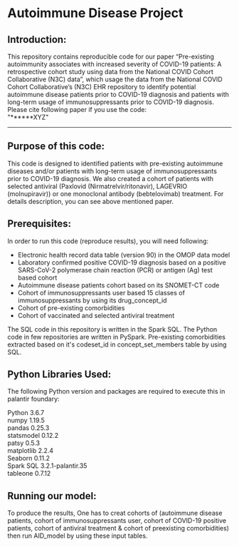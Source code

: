 # Autoimmune Disease Project
## Introduction:
This repository contains reproducible code for our paper “Pre-existing autoimmunity associates with increased severity of COVID-19 patients: A retrospective cohort   study using data from the National COVID Cohort Collaborative (N3C) data”, which usage the data from the National COVID Cohort Collaborative’s (N3C) EHR repository to identify potential autoimmune disease patients prior to COVID-19 diagnosis and patients with long-term usage of immunosuppressants prior to COVID-19 diagnosis. Please cite following paper if you use the code:\
"******XYZ"
***
## Purpose of this code: 
This code is designed to identified patients with pre-existing autoimmune diseases and/or patients with long-term usage of immunosuppressants prior to COVID-19 diagnosis. We also created a cohort of patients with selected antiviral (Paxlovid (Nirmatrelvir/ritonavir), LAGEVRIO (molnupiravir)) or one monoclonal antibody (bebtelovimab) treatment. For details description, you can see above mentioned paper. 

## Prerequisites:
In order to run this code (reproduce results), you will need following:
  * Electronic health record  data table (version 90) in the OMOP data model
  * Laboratory confirmed positive COVID-19 diagnosis based on a positive SARS-CoV-2 polymerase chain reaction (PCR) or antigen (Ag) test based cohort
  * Autoimmune disease patients cohort based on its SNOMET-CT code
  * Cohort of immunosuppressants user based 15 classes of immunosuppressants by using its drug_concept_id
  * Cohort of pre-existing comorbidities
  * Cohort of vaccinated and selected antiviral treatment
  
The SQL code in this repository is written in the Spark SQL. The Python code in few repositories are written in PySpark. Pre-existing comorbidities extracted based on it's codeset_id in concept_set_members table by using SQL.


## Python Libraries Used:
The following Python version and packages are required to execute this in palantir foundary:

Python 3.6.7\
numpy   1.19.5\
pandas  0.25.3\
statsmodel 0.12.2\
patsy  0.5.3\
matplotlib 2.2.4\
Seaborn 0.11.2\
Spark SQL 3.2.1-palantir.35\
tableone 0.7.12


## Running our model:

To produce the results, One has to creat cohorts of (autoimmune disease patients, cohort of immunosuppressants user, cohort of COVID-19 positive patients, cohort of antiviral treatment & cohort of preexisting comorbidities) then run AID_model by using these input tables.


